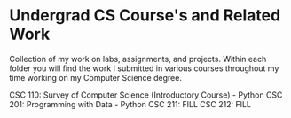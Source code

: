 # Undergrad CS Course's and Related Work
Collection of my work on labs, assignments, and projects. Within each folder you will find the work I submitted in various courses throughout my time working on my Computer Science degree.

CSC 110: Survey of Computer Science (Introductory Course) - Python
CSC 201: Programming with Data - Python
CSC 211: FILL
CSC 212: FILL
